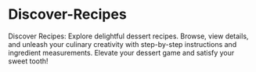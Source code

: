 # Discover-Recipes
Discover Recipes: Explore delightful dessert recipes. Browse, view details, and unleash your culinary creativity with step-by-step instructions and ingredient measurements. Elevate your dessert game and satisfy your sweet tooth!

